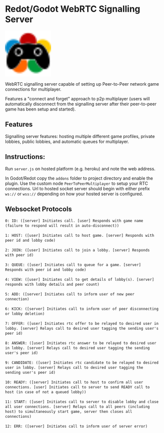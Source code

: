 # Redot/Godot WebRTC Signalling Server

<img src="addons/gaming_rtc/gaming_rtc_icon.svg" alt="GamingRTC" width="150"/>

WebRTC signalling server capable of setting up Peer-to-Peer network game connections for multiplayer.

Features a "connect and forget" approach to p2p multiplayer (users will automatically disconnect from the signalling server after their peer-to-peer game has been setup and started).

## Features

Signalling server features: hosting multiple different game profiles,
private lobbies, public lobbies, and automatic queues for multiplayer.

## Instructions:

Run `server.js` on hosted platform (e.g. heroku) and note the web address.

In Godot/Redot copy the `addons` folder to project directory and enable the plugin.
Use the custom node `PeerToPeerMultiplayer` to setup your RTC connections. Url to
hosted socket server should begin with either prefix `ws://` or `wss://` depending on how
your hosted server is configured.


## Websocket Protocols

```
0: ID: ([server] Initiates call. [user] Responds with game name (failure to respond will result in auto-disconnect))

1: HOST: ([user] Initiates call to host game. [server] Responds with peer id and lobby code)

2: JOIN: ([user] Initiates call to join a lobby. [server] Responds with peer id)

3: QUEUE: ([user] Initiates call to queue for a game. [server] Responds with peer id and lobby code)

4: VIEW: ([user] Initiates call to get details of lobby(s). [server] responds with lobby details and peer count)

5: ADD: ([server] Initiates call to inform user of new peer connection)

6: KICK: ([server] Initiates call to inform user of peer disconnecting or lobby deletion)

7: OFFER: ([user] Initiates rtc offer to be relayed to desired user in lobby. [server] Relays call to desired user tagging the sending user's peer id)

8: ANSWER: ([user] Initiates rtc answer to be relayed to desired user in lobby. [server] Relays call to desired user tagging the sending user's peer id)

9: CANDIDATE: ([user] Initiates rtc candidate to be relayed to desired user in lobby. [server] Relays call to desired user tagging the sending user's peer id)

10: READY: ([server] Initiates call to host to confirm all user connections. [user] Initiates call to server to send READY call to host (in case of not a queued lobby)) 

11: START: ([user] Initiates call to server to disable lobby and close all user connections. [server] Relays call to all peers (including host) to simultaneously start game, server then closes all connections)

12: ERR: ([server] Initiates call to inform user of server error)

```
